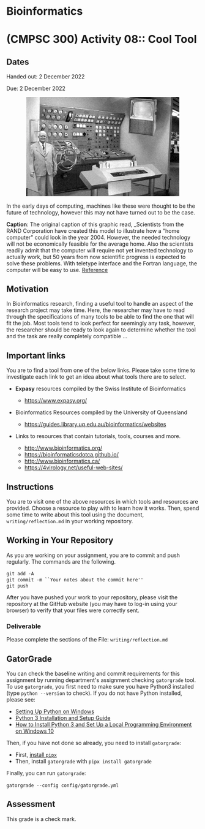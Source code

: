 # Bioinformatics

# (CMPSC 300) Activity 08:: Cool Tool


## Dates

Handed out: 2 December 2022

Due: 2 December 2022

<center>
<img src="writing/graphics/modern.png" alt="The Post-Modern Computer" style="width:400px;"/>
</center>


In the early days of computing, machines like these were thought to be the future of technology, however this may not have turned out to be the case.

__Caption__: The original caption of this graphic read, _Scientists from the RAND
Corporation have created this model to illustrate how a "home computer" could
look in the year 2004. However, the needed technology will not be economically
feasible for the average home. Also the scientists readily admit that the computer
will require not yet invented technology to actually work, but 50 years
from now scientific progress is expected to solve these problems.
With teletype interface and the Fortran language, the computer
will be easy to use.
[Reference](https://www.jsu.edu/news/july_dec2004/home-computer.html)

## Motivation

In Bioinformatics research, finding a useful tool to handle an aspect
of the research project may take time. Here, the researcher may have
to read through the specifications of many tools to be able to find
the one that will fit the job. Most tools tend to look perfect for
seemingly any task, however, the researcher should be ready to look
again to determine whether the tool and the task are really
completely compatible ...


## Important links

You are to find a tool from one of the below links. Please take
some time to investigate each link to get an idea about what tools
there are to select.

* __Expasy__ resources compiled by the Swiss Institute of Bioinformatics
  + https://www.expasy.org/

* Bioinformatics Resources compiled by the University of Queensland
  + https://guides.library.uq.edu.au/bioinformatics/websites

* Links to resources that contain tutorials, tools, courses and more.
  + http://www.bioinformatics.org/
  + https://bioinformaticsdotca.github.io/
  + http://www.bioinformatics.ca/
  + https://4virology.net/useful-web-sites/


## Instructions

You are to visit one of the above resources in which tools and resources are provided. Choose a resource to play with to learn how it works. Then, spend some time to write about this tool using the document, `writing/reflection.md` in your working repository.  

## Working in Your Repository

As you are working on your assignment, you are to commit and push regularly. The commands are the following.

```
git add -A
git commit -m ``Your notes about the commit here''
git push
```

After you have pushed your work to your repository, please visit the repository at the GitHub website (you may have to log-in using your browser) to verify that your files were correctly sent.

### Deliverable

Please complete the sections of the File: `writing/reflection.md`

## GatorGrade

You can check the baseline writing and commit requirements for this assignment by running department's assignment checking `gatorgrade` tool. To use `gatorgrade`, you first need to make sure you have Python3 installed (type `python --version` to check). If you do not have Python installed, please see:

- [Setting Up Python on Windows](https://realpython.com/lessons/python-windows-setup/)
- [Python 3 Installation and Setup Guide](https://realpython.com/installing-python/)
- [How to Install Python 3 and Set Up a Local Programming Environment on Windows 10](https://www.digitalocean.com/community/tutorials/how-to-install-python-3-and-set-up-a-local-programming-environment-on-windows-10)

Then, if you have not done so already, you need to install `gatorgrade`:

- First, [install `pipx`](https://pypa.github.io/pipx/installation/)
- Then, install `gatorgrade` with `pipx install gatorgrade`

Finally, you can run `gatorgrade`:

`gatorgrade --config config/gatorgrade.yml`

## Assessment

This grade is a check mark.
